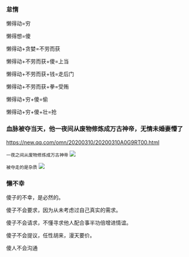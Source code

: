 ### 怠惰
懒得动=穷

懒得想=傻

懒得动+贪婪=不劳而获

懒得动+不劳而获+傻=上当

懒得动+不劳而获+钱=走后门

懒得动+不劳而获+拳=受贿

懒得动+穷+傻=偷

懒得动+穷+傻+壮=抢

### 血脉被夺当天，他一夜间从废物修炼成万古神帝，无情未婚妻懵了
https://new.qq.com/omn/20200310/20200310A0G9RT00.html

`一夜之间从废物修炼成万古神帝`
![](http://s3.pfp.sina.net/ea/ad/10/9/8a1f8f20de5f83264e2658bcbd74176a.gif)

`被夺走的是杂质`
![](http://s3.pfp.sina.net/ea/ad/3/1/fab01d41c81813722d88480f087208e9.gif)

### 懒不幸
傻子的不幸，是必然的。

傻子不会要求，因为从未考虑过自己真实的需求。

傻子不会请求，不懂寻求他人配合事半功倍增进情谊。

傻子不会提议，任性胡来，漫天要价。

傻人不会沟通

